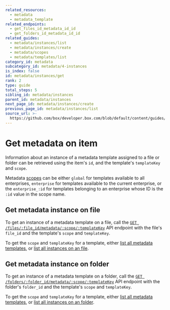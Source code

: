 ```yaml
---
related_resources:
  - metadata
  - metadata_template
related_endpoints:
  - get_files_id_metadata_id_id
  - get_folders_id_metadata_id_id
related_guides:
  - metadata/instances/list
  - metadata/instances/create
  - metadata/scopes
  - metadata/templates/list
category_id: metadata
subcategory_id: metadata/4-instances
is_index: false
id: metadata/instances/get
rank: 2
type: guide
total_steps: 5
sibling_id: metadata/instances
parent_id: metadata/instances
next_page_id: metadata/instances/create
previous_page_id: metadata/instances/list
source_url: >-
  https://github.com/box/developer.box.com/blob/default/content/guides/metadata/4-instances/2-get.md
---
```

# Get metadata on item

Information about an instance of a metadata template assigned to a file or
folder can be retrieved using the item's `id`, and the template's `templateKey`
and `scope`.

<Message>

Metadata [scopes][scopes] can be either `global` for templates available to
all enterprises, `enterprise` for templates available to the current
enterprise, or the `enterprise_:id` for templates belonging to an enterprise
whose ID is the `:id` value in the scope name.

</Message>

## Get metadata instance on file

To get an instance of a metadata template on a file, call the
[`GET /files/:file_id/metadata/:scope/:templateKey`][e_on_file] API endpoint
with the file's `file_id` and the template's `scope` and `templateKey`.

<Samples id='get_files_id_metadata_id_id' >

</Samples>

<Message>

To get the `scope` and `templateKey` for a template, either
[list all metadata templates][g_list_templates], or
[list all instances on an file][g_list_instances_item].

</Message>

## Get metadata instance on folder

To get an instance of a metadata template on a folder, call the
[`GET /folders/:folder_id/metadata/:scope/:templateKey`][e_on_file] API endpoint
with the folder's `folder_id` and the template's `scope` and `templateKey`.

<Samples id='get_folders_id_metadata_id_id' >

</Samples>

<Message>

To get the `scope` and `templateKey` for a template, either
[list all metadata templates][g_list_templates], or
[list all instances on an folder][g_list_instances_item].

</Message>

[e_on_file]: e://get_files_id_metadata_id_id
[e_on_folder]: e://get_folders_id_metadata_id_id
[scopes]: g://metadata/scopes
[g_list_templates]: g://metadata/templates/list
[g_list_instances_item]: g://metadata/instances/list
